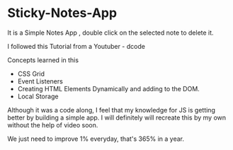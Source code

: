 # Sticky-Notes-App
It is a Simple Notes App , double click on the selected note to delete it.

I followed this Tutorial from a Youtuber - dcode 

Concepts learned in this 
- CSS Grid
- Event Listeners
- Creating HTML Elements Dynamically and adding to the DOM.
- Local Storage

Although it was a code along, I feel that my knowledge for JS is getting better by building a simple app.
I will definitely will recreate this by my own without the help of video soon.

We just need to improve 1% everyday, that's 365% in a year. 



